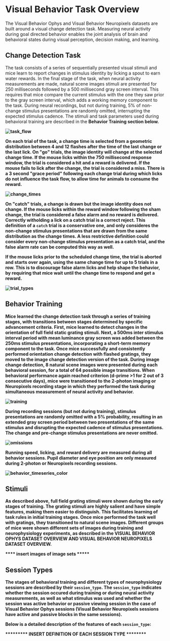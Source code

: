 # Visual Behavior Task Overview

The Visual Behavior Ophys and Visual Behavior Neuropixels datasets are built around a visual change detection task. Measuring neural activity during goal directed behavior enables the joint analysis of brain and behavioral states during visual perception, decision making, and learning. 


## Change Detection Task

The task consists of a series of sequentially presented visual stimuli and mice learn to report changes in stimulus identity by licking a spout to earn water rewards. In the final stage of the task, when neural activity measurements are made, natural scene images stimuli are presented for 250 milliseconds followed by a 500 millisecond gray screen interval. This requires that mice compare the current stimulus with the one they saw prior to the gray screen interval, which adds a working memory component to the task. During neural recordings, but not during training, 5% of non-change stimulus presentations are randomly omitted, interrupting the expected stimulus cadence. The stimuli and task parameters used during behavioral training are described in the <b>Behavior Training</n> section below. 

![task_flow](/images/task_flow.png)

On each trial of the task, a change time is selected from a geometric distribution between 4 and 12 flashes after the time of the last change or the last lick. On "go" trials, the image identity will change at the selected change time. If the mouse licks within the 750 millisecond response window, the trial is considered a hit and a reward is delivered. If the mouse fails to lick after the change, the trial is considered a miss. There is a 3 second "grace period" following each change trial during which licks do not influence the task flow, to allow time for animals to consume the reward. 

![change_times](/images/change_time_trial_types.png)

On "catch" trials, a change is drawn but the image identity does not change. If the mouse licks within the reward window following the sham change, the trial is considered a false alarm and no reward is delivered. Correctly witholding a lick on a catch trial is a correct reject. This definition of a `catch` trial is a conservative one, and only consideres the non-change stimulus presentations that are drawn from the same distribution as the change times. A less restrictive definition could consider every non-change stimulus presentation as a catch trial, and the false alarm rate can be computed this way as well.

If the mouse licks prior to the scheduled change time, the trial is aborted and starts over again, using the same change time for up to 5 trials in a row. This is to discourage false alarm licks and help shape the behavior, by requiring that mice wait until the change time to respond and get a reward.

![trial_types](/images/Trial_diagram.png)


## Behavior Training 

Mice learned the change detection task through a series of training stages, with transitions between stages determined by specific advancement criteria. First, mice learned to detect changes in the orientation of full field static grating stimuli. Next, a 500ms inter stimulus interval period with mean luminance gray screen was added between the 250ms stimulus presentations, incorporating a short-term memory component to the task. Once mice successfully and consistently performed orientation change detection with flashed gratings, they moved to the image change detection version of the task. During image change detection, 8 natural scene images were presented during each behavioral session, for a total of 64 possible image transitions. When behavioral performance again reached criterion (d-prime >1 for 2 out of 3 consecutive days), mice were transitioned to the 2-photon imaging or Neuropixels recording stage in which they performed the task during simultaneous measurement of neural activity and behavior.

![training](/images/automated_training.png)

During recording sessions (but not during training), stimulus presentations are randomly omitted with a 5% probability, resulting in an extended gray screen period between two presentations of the same stimulus and disrupting the expected cadence of stimulus presentations. The change and pre-change stimulus presentations are never omitted. 

![omissions](/images/omissions.png)

Running speed, licking, and reward delivery are measured during all behavior sessions. Pupil diameter and eye position are only measured during 2-photon or Neuropixels recording sessions.

![behavior_timeseries_color](/images/behavior_timeseries_color.png)

## Stimuli

As described above, full field grating stimuli were shown during the early stages of training. The grating stimuli are highly salient and have simple features, making them easier to distinguish. This facilitates learning of task rules in initial training stages. Once mice performed the task well with gratings, they transitioned to natural scene images. Different groups of mice were shown different sets of images during training and neurophysiology experiments, as described in the VISUAL BEHAVIOR OPHYS DATASET OVERVIEW AND VISUAL BEHAVIOR NEUROPIXELS DATASET OVERVIEW. 

**** insert images of image sets *****


## Session Types

The stages of behavioral training and different types of neurophysiology sessions are described by their `session_type`. The `session_type` indicates whether the session occured during training or during neural activity measurements, as well as what stimulus was used and whether the session was active behavior or passive viewing session in the case of Visual Behavior Ophys sessions (Visual Behavior Neuropixels sessions have active and passive blocks in the same sessions). 

Below is a detailed description of the features of each `session_type`: 

********* INSERT DEFINITION OF EACH SESSION TYPE ********


